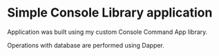 # Simple Console Library application

Application was built using my custom Console Command App library.

Operations with database are performed using Dapper.
